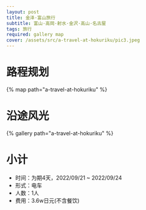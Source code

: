 ```yaml
---
layout: post
title: 金泽·富山旅行
subtitle: 富山·高岡·射水·金沢·高山·名古屋
tags: 旅行
required: gallery map
cover: /assets/src/a-travel-at-hokuriku/pic3.jpeg
---
```


# 路程规划

{% map path="a-travel-at-hokuriku" %}

# 沿途风光

{% gallery path="a-travel-at-hokuriku" %}

# 小计

- 时间：为期4天，2022/09/21 ~ 2022/09/24
- 形式：电车
- 人数：1人
- 费用：3.6w日元(不含餐饮)
